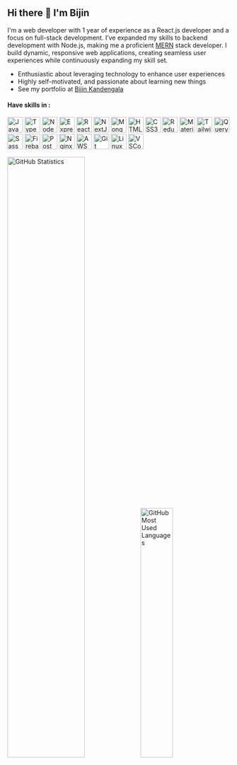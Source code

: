 ## Hi there 👋 I'm Bijin

I'm a web developer with 1 year of experience as a React.js developer and a focus on full-stack development. I’ve expanded my skills to backend development with Node.js, making me a proficient [MERN](https://www.geeksforgeeks.org/mern-stack) stack developer. I build dynamic, responsive web applications, creating seamless user experiences while continuously expanding my skill set.
* Enthusiastic about leveraging technology to enhance user experiences
* Highly self-motivated, and passionate about learning new things
* See my portfolio at [Bijin Kandengala](https://bijinkandengala.in)


#### Have skills in :
<p align="left">
<!-- js -->
<a href="https://developer.mozilla.org/docs/Web/JavaScript" target="_blank" rel="noreferrer"><img src="https://skillicons.dev/icons?i=js" width="35" alt="JavaScript" /></a>
<!-- ts -->
<a href="https://typescriptlang.org" target="_blank" rel="noreferrer"><img src="https://skillicons.dev/icons?i=ts" width="35" alt="TypeScript" /></a>
<!-- nodejs -->
<a href="https://nodejs.org" target="_blank" rel="noreferrer"><img src="https://skillicons.dev/icons?i=nodejs" width="35" alt="NodeJS" /></a>
<!-- expressjs -->
<a href="https://expressjs.com" target="_blank" rel="noreferrer"><img src="https://skillicons.dev/icons?i=express" width="35" alt="ExpressJS" /></a>
<!-- reactjs -->
<a href="https://react.dev" target="_blank" rel="noreferrer"><img src="https://skillicons.dev/icons?i=react" width="35" alt="ReactJS" /></a>
<!-- nextjs -->
<a href="https://nextjs.org" target="_blank" rel="noreferrer"><img src="https://skillicons.dev/icons?i=nextjs" width="35" alt="NextJS" /></a>
<!-- mongodb -->
<a href="https://mongodb.com" target="_blank" rel="noreferrer"><img src="https://skillicons.dev/icons?i=mongodb" width="35" alt="MongoDB" /></a>
<!-- html -->
<a href="https://developer.mozilla.org/docs/Web/HTML" target="_blank" rel="noreferrer"><img src="https://skillicons.dev/icons?i=html" width="35" alt="HTML5" /></a>
<!-- css -->
<a href="https://developer.mozilla.org/docs/Web/CSS" target="_blank" rel="noreferrer"><img src="https://skillicons.dev/icons?i=css" width="35" alt="CSS3" /></a>
<!-- redux -->
<a href="https://redux.js.org" target="_blank" rel="noreferrer"><img src="https://skillicons.dev/icons?i=redux" width="35" alt="Redux" /></a>
<!-- mui -->
<a href="https://mui.com" target="_blank" rel="noreferrer"><img src="https://skillicons.dev/icons?i=materialui" width="35" alt="MaterialUI" /></a>
<!-- tailwindcss -->
<a href="https://tailwindcss.com" target="_blank" rel="noreferrer"><img src="https://skillicons.dev/icons?i=tailwindcss" width="35" alt="TailwindCSS" /></a>
<!-- jquery -->
<a href="https://jquery.com" target="_blank" rel="noreferrer"><img src="https://skillicons.dev/icons?i=jquery" width="35" alt="jQuery" /></a>
<!-- sass -->
<a href="https://sass-lang.com" target="_blank" rel="noreferrer"><img src="https://skillicons.dev/icons?i=sass" width="35" alt="Sass" /></a>
<!-- firebase -->
<a href="https://firebase.google.com" target="_blank" rel="noreferrer"><img src="https://skillicons.dev/icons?i=firebase" width="35" alt="Firebase" /></a>
<!-- postman -->
<a href="https://www.postman.com" target="_blank" rel="noreferrer"><img src="https://skillicons.dev/icons?i=postman" width="35" alt="Postman" /></a>
<!-- nginx -->
<a href="https://nginx.org" target="_blank" rel="noreferrer"><img src="https://skillicons.dev/icons?i=nginx" width="35" alt="Nginx" /></a>
<!-- aws -->
<a href="https://aws.amazon.com" target="_blank" rel="noreferrer"><img src="https://skillicons.dev/icons?i=aws" width="35" alt="AWS" /></a>
<!-- git -->
<a href="https://git-scm.com" target="_blank" rel="noreferrer"><img src="https://skillicons.dev/icons?i=git" width="35" alt="Git" /></a>
<!-- linux -->
<a href="https://kernel.org" target="_blank" rel="noreferrer"><img src="https://skillicons.dev/icons?i=linux" width="35" alt="Linux" /></a>
<!-- vscode -->
<a href="https://code.visualstudio.com" target="_blank" rel="noreferrer"><img src="https://skillicons.dev/icons?i=vscode" width="35" alt="VSCode" /></a>
</p>

<!-- stats -->
<picture>
  <source media="(prefers-color-scheme: dark)" srcset="https://github-readme-stats.vercel.app/api?username=bijink&show_icons=true&text_color=c9d1d9&icon_color=58a6ff&bg_color=00000000&hide_border=true&custom_title=GitHub%20Statistics&rank_icon=github">
  <source media="(prefers-color-scheme: light)" srcset="https://github-readme-stats.vercel.app/api?username=bijink&show_icons=true&text_color=24292f&icon_color=58a6ff&bg_color=00000000&hide_border=true&custom_title=GitHub%20Statistics&rank_icon=github">
  <img width="59%" alt="GitHub Statistics" src="https://github-readme-stats.vercel.app/api?username=bijink&show_icons=true&text_color=8b949e&icon_color=58a6ff&bg_color=00000000&hide_border=true&custom_title=GitHub%20Statistics&rank_icon=github">
</picture><picture>
  <source media="(prefers-color-scheme: dark)" srcset="https://github-readme-stats.vercel.app/api/top-langs/?username=bijink&layout=compact&text_color=e5eaee&bg_color=00000000&hide_border=true&langs_count=8">
  <source media="(prefers-color-scheme: light)" srcset="https://github-readme-stats.vercel.app/api/top-langs/?username=bijink&layout=compact&text_color=24292f&bg_color=00000000&hide_border=true&langs_count=8">
  <img width="38%" alt="GitHub Most Used Languages" src="https://github-readme-stats.vercel.app/api/top-langs/?username=bijink&layout=compact&text_color=8b949e&bg_color=00000000&hide_border=true&langs_count=8">
</picture>
